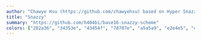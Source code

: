 ```yaml
---
author: "Chawye Hsu (https://github.com/chawyehsu) based on Hyper Snazzy Theme (https://github.com/sindresorhus/hyper-snazzy)"
title: "Snazzy"
summary: "https://github.com/h404bi/base16-snazzy-scheme"
colors: ["282a36", "34353e", "43454f", "78787e", "a5a5a9", "e2e4e5", "eff0eb", "f1f1f0", "ff5c57", "ff9f43", "f3f99d", "5af78e", "9aedfe", "57c7ff", "ff6ac1", "b2643c"]
---
```


